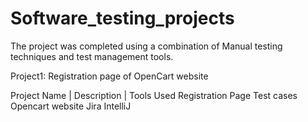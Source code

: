 # Software_testing_projects
The project was completed using a combination of Manual testing techniques and test management tools.

Project1: Registration page of OpenCart website

Project Name      |   Description    |   Tools Used
Registration Page     Test cases         Opencart website 
                                         Jira
                                         IntelliJ
